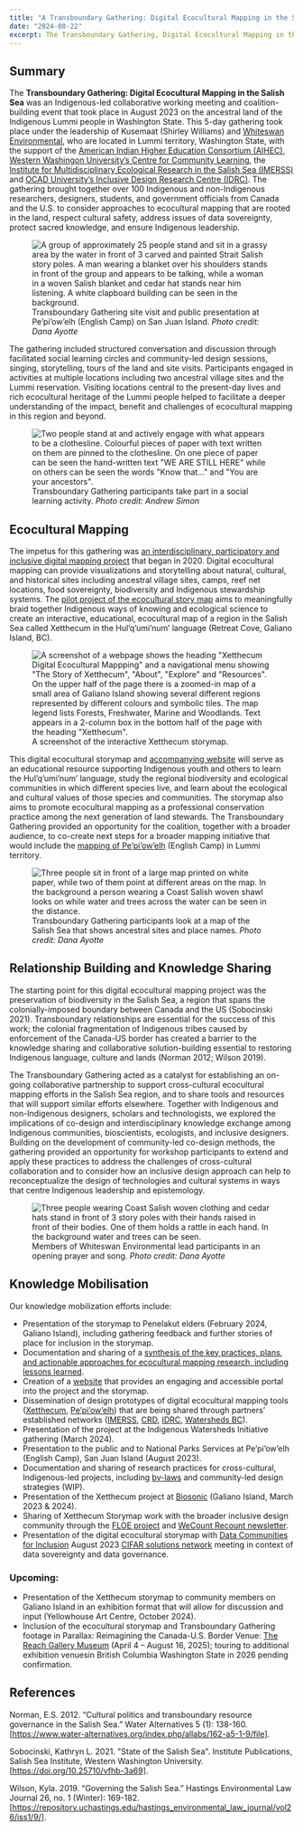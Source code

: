 ```yaml
---
title: "A Transboundary Gathering: Digital Ecocultural Mapping in the Salish Sea"
date: "2024-08-22"
excerpt: The Transboundary Gathering, Digital Ecocultural Mapping in the Salish Sea was an Indigenous-led collaborative working meeting and coalition-building event
---
```

## Summary

The **Transboundary Gathering: Digital Ecocultural Mapping in the Salish Sea** was an Indigenous-led collaborative
working meeting and coalition-building event that took place in August 2023 on the ancestral land of the Indigenous
Lummi people in Washington State. This 5-day gathering took place under the leadership of Kusemaat (Shirley Williams)
and [Whiteswan Environmental](https://www.whiteswanenvironmental.org/), who are located in Lummi territory, Washington
State, with the support of the [American Indian Higher Education Consortium (AIHEC)](https://www.aihec.org/),
[Western Washingon University’s Centre for Community Learning](https://ccl.wwu.edu/), the
[Institute for Multidisciplinary Ecological Research in the Salish Sea (IMERSS)](https://imerss.org/)
and [OCAD University’s Inclusive Design Research Centre (IDRC)](https://idrc.ocadu.ca/). The gathering brought
together over 100 Indigenous and non-Indigenous researchers, designers, students, and government officials
from Canada and the U.S. to consider approaches to ecocultural mapping that are rooted in the land, respect
cultural safety, address issues of data sovereignty, protect sacred knowledge, and ensure Indigenous leadership.

<figure>
<img src="/assets/media/transboundary-gathering-site.jpeg"
    alt="A group of approximately 25 people stand and sit in a grassy area by the water in front of 3 carved and
    painted Strait Salish story poles. A man wearing a blanket over his shoulders stands in front of the group and
    appears to be talking, while a woman in a woven Salish blanket and cedar hat stands near him listening.
    A white clapboard building can be seen in the background.">
<figcaption>
    Transboundary Gathering site visit and public presentation at Pe’pi’ow’elh (English Camp) on San Juan Island.
    <em>Photo credit: Dana Ayotte</em>
</figcaption>
</figure>

The gathering included structured conversation and discussion through facilitated social learning circles and
community-led design sessions, singing, storytelling, tours of the land and site visits. Participants engaged
in activities at multiple locations including two ancestral village sites and the Lummi reservation. Visiting
locations central to the present-day lives and rich ecocultural heritage of the Lummi people helped to facilitate a
deeper understanding of the impact, benefit and challenges of ecocultural mapping in this region and beyond.

<figure>
<img src="/assets/media/transboundary-gathering-participants.jpeg"
    alt='Two people stand at and actively engage with what appears to be a clothesline. Colourful pieces of paper
    with text written on them are pinned to the clothesline.  On one piece of paper can be seen the hand-written
    text "WE ARE STILL HERE" while on others can be seen the words "Know that..." and "You are your ancestors".'>
<figcaption>
    Transboundary Gathering participants take part in a social learning activity. <em>Photo credit: Andrew Simon</em>
</figcaption>
</figure>

## Ecocultural Mapping

The impetus for this gathering was
[an interdisciplinary, participatory and inclusive digital mapping project](https://www.youtube.com/watch?v=0v84S7DeORU)
that began in 2020. Digital ecocultural mapping can provide visualizations and storytelling about natural, cultural,
and historical sites including ancestral village sites, camps, reef net locations, food sovereignty, biodiversity and
Indigenous stewardship systems. ​The
[pilot project of the ecocultural story map](https://imerss.github.io/xetthecum-storymap-story/Xetthecum-Storymap-Reknitted.html#)
aims to meaningfully braid together Indigenous ways of knowing and ecological science to create an interactive,
educational, ecocultural map of a region in the Salish Sea called Xetthecum in the Hul’q’umi’num’ language
(Retreat Cove, Galiano Island, BC).

<figure>
<img src="/assets/media/interactive-xetthecum-storymap.png"
    alt='A screenshot of a webpage shows the heading "Xetthecum Digital Ecocultural Mappping" and a navigational
    menu showing "The Story of Xetthecum", "About", "Explore" and "Resources". On the upper half of the page there
    is a zoomed-in map of a small area of Galiano Island showing several different regions represented by
    different colours and symbolic tiles. The map legend lists Forests, Freshwater, Marine and Woodlands.
    Text appears in a 2-column box in the bottom half of the page with the heading "Xetthecum".'>
<figcaption>
    A screenshot of the interactive Xetthecum storymap.
</figcaption>
</figure>

This digital ecocultural storymap and [accompanying website](https://imerss.github.io/xetthecum-storymap/)
will serve as an educational resource supporting Indigenous youth and others to learn the Hul’q’umi’num’ language,
study the regional biodiversity and ecological communities in which different species live, and learn about the
ecological and cultural values of those species and communities. The storymap also aims to promote ecocultural mapping
as a professional conservation practice among the next generation of land stewards. The Transboundary Gathering
provided an opportunity for the coalition, together with a broader audience, to co-create next steps for a broader
mapping initiative that would include the
[mapping of Pe’pi’ow’elh](https://imerss.github.io/imerss-bioinfo/Pe%27pi%27ow%27elh.html)
(English Camp) in Lummi territory.

<figure>
<img src="/assets/media/transboundary-gathering-participants-2.jpeg"
    alt="Three people sit in front of a large map printed on white paper, while two of them point at different areas
    on the map. In the background a person wearing a Coast Salish woven shawl looks on while water and trees across
    the water can be seen in the distance.">
<figcaption>
    Transboundary Gathering participants look at a map of the Salish Sea that shows ancestral sites and place names.
    <em>Photo credit: Dana Ayotte</em>
</figcaption>
</figure>

## Relationship Building and Knowledge Sharing

The starting point for this digital ecocultural mapping project was the preservation of biodiversity in the Salish Sea,
a region that spans the colonially-imposed boundary between Canada and the US (Sobocinski 2021). Transboundary
relationships are essential for the success of this work; the colonial fragmentation of Indigenous tribes caused
by enforcement of the Canada-US border has created a barrier to the knowledge sharing and collaborative
solution-building essential to restoring Indigenous language, culture and lands (Norman 2012; Wilson 2019).

The Transboundary Gathering acted as a catalyst for establishing an on-going collaborative partnership to support
cross-cultural ecocultural mapping efforts in the Salish Sea region, and to share tools and resources that will
support similar efforts elsewhere. Together with Indigenous and non-Indigenous designers, scholars and technologists,
we explored the implications of co-design and interdisciplinary knowledge exchange among Indigenous communities,
bioscientists, ecologists, and inclusive designers. Building on the development of community-led co-design methods,
the gathering provided an opportunity for workshop participants to extend and apply these practices to address
the challenges of cross-cultural collaboration and to consider how an inclusive design approach can help to
reconceptualize the design of technologies and cultural systems in ways that centre Indigenous leadership and
epistemology.

<figure>
<img src="/assets/media/whiteswan-environmental-lead-participants.jpeg"
    alt="Three people wearing Coast Salish woven clothing and cedar hats stand in front of 3 story poles with their
    hands raised in front of their bodies. One of them holds a rattle in each hand.
    In the background water and trees can be seen.">
<figcaption>
    Members of Whiteswan Environmental lead participants in an opening prayer and song. <em>Photo credit: Dana Ayotte</em>
</figcaption>
</figure>

## Knowledge Mobilisation

Our knowledge mobilization efforts include:

- Presentation of the storymap to Penelakut elders (February 2024, Galiano Island), including gathering feedback and
further stories of place for inclusion in the storymap.
- Documentation and sharing of a
[synthesis of the key practices, plans, and actionable approaches for ecocultural mapping research, including lessons learned](https://docs.google.com/document/d/15aE_WDgoj8CiBkbFj5zX78OknL-EIC9P/edit?rtpof=true&sd=true).
- Creation of a [website](https://imerss.github.io/xetthecum-storymap/)
that provides an engaging and accessible portal into the project and the storymap.
- Dissemination of design prototypes of digital ecocultural mapping tools
([Xetthecum](https://imerss.github.io/xetthecum-storymap-story/Xetthecum-Storymap-Reknitted.html#),
[Pe’pi’ow’elh](https://imerss.github.io/imerss-bioinfo/Pe'pi'ow'elh.html))
that are being shared through partners’ established networks ([IMERSS](https://imerss.org/), [CRD](https://www.crd.bc.ca/),
[IDRC](https://idrc.ocadu.ca/), [Watersheds BC](https://watershedsbc.ca/)).
- Presentation of the project at the Indigenous Watersheds Initiative gathering (March 2024).
- Presentation to the public and to National Parks Services at Pe’pi’ow’elh (English Camp), San Juan Island (August 2023).
- Documentation and sharing of research practices for cross-cultural, Indigenous-led projects, including
[by-laws](https://docs.google.com/document/d/1K5NH0vcXn8qIS210acESq_-t5_qF-QAWjoMMMVM2zyQ/edit) and
community-led design strategies (WIP).
- Presentation of the Xetthecum project at [Biosonic](https://www.activepassive.ca/archive-biosonic-2023.html)
(Galiano Island, March 2023 & 2024).
- Sharing of Xetthecum Storymap work with the broader inclusive design community through the
[FLOE project](https://floeproject.org/ecocultural-mapping-project/)
and [WeCount Recount newsletter](https://mailchi.mp/969e334f9042/we-count-recount-may-jun-2024?e=0e5ac39be9).
- Presentation of the digital ecocultural storymap  with [Data Communities for Inclusion](https://datacommunities.ca/) August
2023 [CIFAR solutions network](https://cifar.ca/ai/ai-and-society/cifar-solution-networks/data-communities-for-inclusion/)
meeting in context of data sovereignty and data governance.

### Upcoming:

- Presentation of the Xetthecum storymap to community members on Galiano Island in an exhibition format that will
allow for discussion and input (Yellowhouse Art Centre, October 2024).
- Inclusion of the ecocultural storymap and Transboundary Gathering footage in Parallax: Reimagining the Canada-U.S.
Border Venue: [The Reach Gallery Museum](https://thereach.ca/) (April 4 – August 16, 2025); touring to additional
exhibition venuesin British Columbia Washington State in 2026 pending confirmation.

## References

Norman, E.S. 2012. “Cultural politics and transboundary resource governance in the Salish Sea.”
Water Alternatives 5 (1): 138-160.
[https://www.water-alternatives.org/index.php/allabs/162-a5-1-9/file].

Sobocinski, Kathryn L. 2021. "State of the Salish Sea".
Institute Publications, Salish Sea Institute, Western Washington University. [https://doi.org/10.25710/vfhb-3a69].

Wilson, Kyla. 2019. “Governing the Salish Sea.” Hastings Environmental Law Journal 26, no.
1 (Winter): 169-182.
[https://repository.uchastings.edu/hastings_environmental_law_journal/vol26/iss1/9/].
